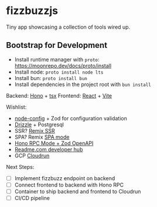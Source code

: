 # fizzbuzzjs

Tiny app showcasing a collection of tools wired up.

## Bootstrap for Development
* Install runtime manager with `proto`: https://moonrepo.dev/docs/proto/install
* Install node: `proto install node lts`
* Install bun: `proto install bun`
* Install dependencies in the project root with `bun install`

Backend: [Hono](https://hono.dev/) + [tsx](https://github.com/privatenumber/tsx)
Frontend: [React](https://react.dev/) + [Vite](https://vitejs.dev/)

Wishlist:

* [node-config](https://github.com/node-config/node-config) + Zod for configuration validation
* [Drizzle](https://orm.drizzle.team/docs/overview) + Postgresql
* SSR? [Remix SSR](https://remix.run/)
* SPA? Remix [SPA mode](https://remix.run/docs/en/main/future/spa-mode)
* [Hono RPC Mode + Zod OpenAPI](https://hono.dev/snippets/zod-openapi)
* [Readme.com developer hub](https://readme.com/)
* GCP [Cloudrun](https://cloud.google.com/run?hl=en)

Next Steps:

* [ ] Implement fizzbuzz endpoint on backend
* [ ] Connect frontend to backend with Hono RPC
* [ ] Container to ship backend and frontend to Cloudrun
* [ ] CI/CD pipeline
